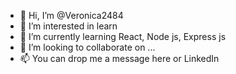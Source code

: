 - 👋 Hi, I’m @Veronica2484
- 👀 I’m interested in learn 
- 🌱 I’m currently learning React, Node js, Express js
- 💞️ I’m looking to collaborate on ...
- 📫 You can drop me a message here or LinkedIn

<!---
Veronica2484/Veronica2484 is a ✨ special ✨ repository because its `README.md` (this file) appears on your GitHub profile.
You can click the Preview link to take a look at your changes.
--->
